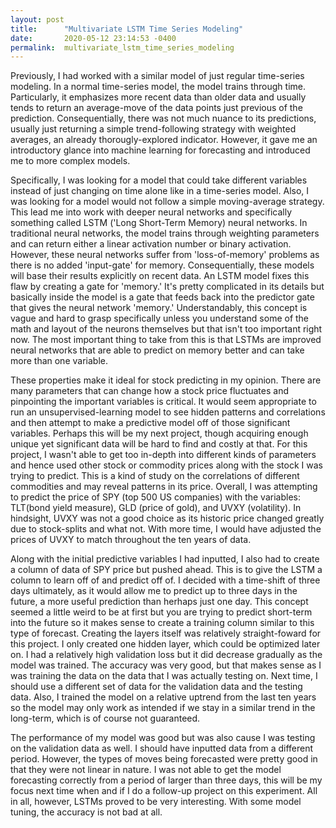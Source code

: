 ```yaml
---
layout: post
title:      "Multivariate LSTM Time Series Modeling"
date:       2020-05-12 23:14:53 -0400
permalink:  multivariate_lstm_time_series_modeling
---
```



Previously, I had worked with a similar model of just regular time-series modeling. In a normal time-series model, the model trains through time. Particularly, it emphasizes more recent data than older data and usually tends to return an average-move of the data points just previous of the prediction. Consequentially, there was not much nuance to its predictions, usually just returning a simple trend-following strategy with weighted averages, an already thorougly-explored indicator. However, it gave me an introductory glance into machine learning for forecasting and introduced me to more complex models. 

Specifically, I was looking for a model that could take different variables instead of just changing on time alone like in a time-series model. Also, I was looking for a model would not follow a simple moving-average strategy. This lead me into work with deeper neural networks and specifically something called LSTM ('Long Short-Term Memory) neural networks. In traditional neural networks, the model trains through weighting parameters and can return either a linear activation number or binary activation. However, these neural networks suffer from 'loss-of-memory' problems as there is no added 'input-gate' for memory. Consequentially, these models will base their results explicitly on recent data. An LSTM model fixes this flaw by creating a gate for 'memory.' It's pretty complicated in its details but basically inside the model is a gate that feeds back into the predictor gate that gives the neural network 'memory.' Understandably, this concept is vague and hard to grasp specifically unless you understand some of the math and layout of the neurons themselves but that isn't too important right now. The most important thing to take from this is that LSTMs are improved neural networks that are able to predict on memory better and can take more than one variable. 

These properties make it ideal for stock predicting in my opinion. There are many parameters that can change how a stock price fluctuates and pinpointing the important variables is critical. It would seem appropriate to run an unsupervised-learning model to see hidden patterns and correlations and then attempt to make a predictive model off of those significant variables. Perhaps this will be my next project, though acquiring enough unique yet significant data will be hard to find and costly at that. For this project, I wasn't able to get too in-depth into different kinds of parameters and hence used other stock or commodity prices along with the stock I was trying to predict. This is a kind of study on the correlations of different commodities and may reveal patterns in its price. Overall, I was attempting to predict the price of SPY (top 500 US companies) with the variables: TLT(bond yield measure), GLD (price of gold), and UVXY (volatility). In hindsight, UVXY was not a good choice as its historic price changed greatly due to stock-splits and what not. With more time, I would have adjusted the prices of UVXY to match throughout the ten years of data. 

Along with the initial predictive variables I had inputted, I also had to create a column of data of SPY price but pushed ahead. This is to give the LSTM a column to learn off of and predict off of. I decided with a time-shift of three days ultimately, as it would allow me to predict up to three days in the future, a more useful prediction than herhaps just one day. This concept seemed a little weird to be at first but you are trying to predict short-term into the future so it makes sense to create a training column similar to this type of forecast. Creating the layers itself was relatively straight-foward for this project. I only created one hidden layer, which could be optimized later on. I had a relatively high validation loss but it did decrease gradually as the model was trained. The accuracy was very good, but that makes sense as I was training the data on the data that I was actually testing on. Next time, I should use a different set of data for the validation data and the testing data. Also, I trained the model on a relative uptrend from the last ten years so the model may only work as intended if we stay in a similar trend in the long-term, which is of course not guaranteed. 

The performance of my model was good but was also cause I was testing on the validation data as well. I should have inputted data from a different period. However, the types of moves being forecasted were pretty good in that they were not linear in nature. I was not able to get the model forecasting correctly from a period of larger than three days, this will be my focus next time when and if I do a follow-up project on this experiment. All in all, however, LSTMs proved to be very interesting. With some model tuning, the accuracy is not bad at all. 
